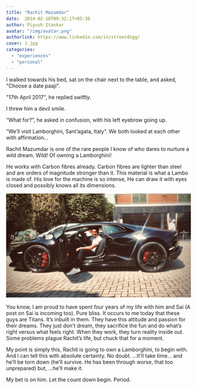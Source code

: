 ```yaml
---
title: "Rachit Mazumdar"
date:  2014-02-10T09:32:17+05:30
author: Piyush Itankar
avatar: "/img/avatar.png"
authorlink: https://www.linkedin.com/in/streetdogg/
cover: 1.jpg
categories:
  - "experiences"
  - "personal"
---
```

I walked towards his bed, sat on the chair next to the table, and asked, "Choose a date paaji".

"17th April 2017", he replied swiftly.

I threw him a devil smile.

“What for?”, he asked in confusion, with his left eyebrow going up.

“We’ll visit Lamborghini, Sant’agata, Italy“. We both looked at each other with affirmation…

Rachit Mazumdar is one of the rare people I know of who dares to nurture a wild dream. Wild! Of owning a Lamborghini!

He works with Carbon fibres already. Carbon fibres are lighter than steel and are orders of magnitude stronger than it. This material is what a Lambo is made of. His love for the machine is so intense, He can draw it with eyes closed and possibly knows all its dimensions.

![](2.jpg)

You know, I am proud to have spent four years of my life with him and Sai (A post on Sai is incoming too). Pure bliss. It occurs to me today that these guys are Titans. It’s inbuilt in them. They have this attitude and passion for their dreams. They just don’t dream, they sacrifice the fun and do what’s right versus what feels right. When they work, they turn reality inside out. Some problems plague Rachit’s life, but chuck that for a moment.

My point is simply this, Rachit is going to own a Lamborghini, to begin with. And I can tell this with absolute certainty. No doubt. …It’ll take time… and he’ll be torn down (he’ll survive. He has been through worse, that too unprepared) but, …he’ll make it.

My bet is on him. Let the count down begin. Period.
